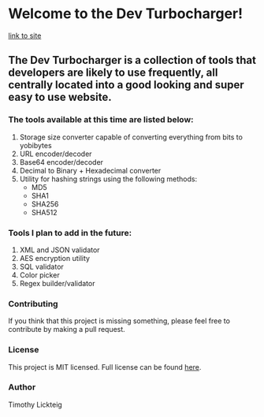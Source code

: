 # Welcome to the Dev Turbocharger!
[link to site](https://tlickteig.github.io/dev_turbocharger/)

## The Dev Turbocharger is a collection of tools that developers are likely to use frequently, all centrally located into a good looking and super easy to use website. 

### The tools available at this time are listed below:

1. Storage size converter capable of converting everything from bits to yobibytes
2. URL encoder/decoder
3. Base64 encoder/decoder
4. Decimal to Binary + Hexadecimal converter
5. Utility for hashing strings using the following methods:
    - MD5
    - SHA1
    - SHA256
    - SHA512

### Tools I plan to add in the future:

1. XML and JSON validator
2. AES encryption utility
3. SQL validator
4. Color picker
5. Regex builder/validator

### Contributing

If you think that this project is missing something, please feel free to contribute by making a pull request.

### License
This project is MIT licensed. Full license can be found [here](/LICENSE).

### Author
Timothy Lickteig